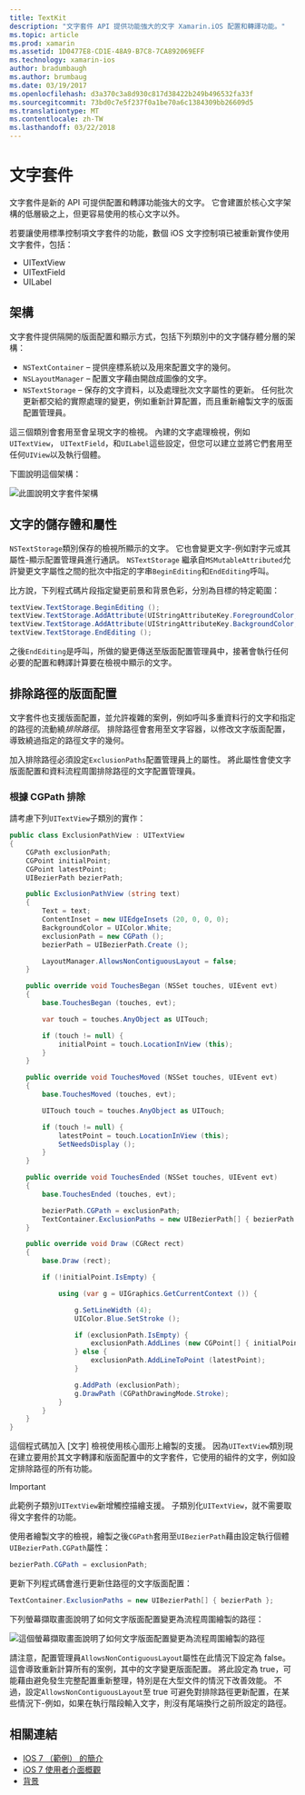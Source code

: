 ```yaml
---
title: TextKit
description: "文字套件 API 提供功能強大的文字 Xamarin.iOS 配置和轉譯功能。"
ms.topic: article
ms.prod: xamarin
ms.assetid: 1D0477E8-CD1E-48A9-B7C8-7CA892069EFF
ms.technology: xamarin-ios
author: bradumbaugh
ms.author: brumbaug
ms.date: 03/19/2017
ms.openlocfilehash: d3a370c3a8d930c817d38422b249b496532fa33f
ms.sourcegitcommit: 73bd0c7e5f237f0a1be70a6c1384309bb26609d5
ms.translationtype: MT
ms.contentlocale: zh-TW
ms.lasthandoff: 03/22/2018
---
```

# <a name="text-kit"></a>文字套件

文字套件是新的 API 可提供配置和轉譯功能強大的文字。 它會建置於核心文字架構的低層級之上，但更容易使用的核心文字以外。

若要讓使用標準控制項文字套件的功能，數個 iOS 文字控制項已被重新實作使用文字套件，包括：

-  UITextView
-  UITextField
-  UILabel


## <a name="architecture"></a>架構

文字套件提供隔開的版面配置和顯示方式，包括下列類別中的文字儲存體分層的架構：

-  `NSTextContainer` – 提供座標系統以及用來配置文字的幾何。
-  `NSLayoutManager` – 配置文字藉由開啟成圖像的文字。 
-  `NSTextStorage` – 保存的文字資料，以及處理批次文字屬性的更新。 任何批次更新都交給的實際處理的變更，例如重新計算配置，而且重新繪製文字的版面配置管理員。


這三個類別會套用至會呈現文字的檢視。 內建的文字處理檢視，例如`UITextView`， `UITextField`，和`UILabel`這些設定，但您可以建立並將它們套用至任何`UIView`以及執行個體。

下圖說明這個架構：

 ![](textkit-images/textkitarch.png "此圖說明文字套件架構")

## <a name="text-storage-and-attributes"></a>文字的儲存體和屬性

`NSTextStorage`類別保存的檢視所顯示的文字。 它也會變更文字-例如對字元或其屬性-顯示配置管理員進行通訊。 `NSTextStorage` 繼承自`MSMutableAttributed`允許變更文字屬性之間的批次中指定的字串`BeginEditing`和`EndEditing`呼叫。

比方說，下列程式碼片段指定變更前景和背景色彩，分別為目標的特定範圍：

```csharp
textView.TextStorage.BeginEditing ();
textView.TextStorage.AddAttribute(UIStringAttributeKey.ForegroundColor, UIColor.Green, new NSRange(200, 400));
textView.TextStorage.AddAttribute(UIStringAttributeKey.BackgroundColor, UIColor.Black, new NSRange(210, 300));
textView.TextStorage.EndEditing ();
```

之後`EndEditing`是呼叫，所做的變更傳送至版面配置管理員中，接著會執行任何必要的配置和轉譯計算要在檢視中顯示的文字。

## <a name="layout-with-exclusion-path"></a>排除路徑的版面配置

文字套件也支援版面配置，並允許複雜的案例，例如呼叫多重資料行的文字和指定的路徑的流動繞*排除路徑*。 排除路徑會套用至文字容器，以修改文字版面配置，導致繞過指定的路徑文字的幾何。

加入排除路徑必須設定`ExclusionPaths`配置管理員上的屬性。 將此屬性會使文字版面配置和資料流程周圍排除路徑的文字配置管理員。

### <a name="exclusion-based-on-a-cgpath"></a>根據 CGPath 排除

請考慮下列`UITextView`子類別的實作：

```csharp
public class ExclusionPathView : UITextView
{
    CGPath exclusionPath;
    CGPoint initialPoint;
    CGPoint latestPoint;
    UIBezierPath bezierPath;

    public ExclusionPathView (string text)
    {
        Text = text;
        ContentInset = new UIEdgeInsets (20, 0, 0, 0);
        BackgroundColor = UIColor.White;
        exclusionPath = new CGPath ();
        bezierPath = UIBezierPath.Create ();

        LayoutManager.AllowsNonContiguousLayout = false;
    }

    public override void TouchesBegan (NSSet touches, UIEvent evt)
    {
        base.TouchesBegan (touches, evt);

        var touch = touches.AnyObject as UITouch;

        if (touch != null) {
            initialPoint = touch.LocationInView (this);
        }
    }

    public override void TouchesMoved (NSSet touches, UIEvent evt)
    {
        base.TouchesMoved (touches, evt);

        UITouch touch = touches.AnyObject as UITouch;

        if (touch != null) {
            latestPoint = touch.LocationInView (this);
            SetNeedsDisplay ();
        }
    }

    public override void TouchesEnded (NSSet touches, UIEvent evt)
    {
        base.TouchesEnded (touches, evt);

        bezierPath.CGPath = exclusionPath;
        TextContainer.ExclusionPaths = new UIBezierPath[] { bezierPath };
    }

    public override void Draw (CGRect rect)
    {
        base.Draw (rect);

        if (!initialPoint.IsEmpty) {

            using (var g = UIGraphics.GetCurrentContext ()) {

                g.SetLineWidth (4);
                UIColor.Blue.SetStroke ();

                if (exclusionPath.IsEmpty) {
                    exclusionPath.AddLines (new CGPoint[] { initialPoint, latestPoint });
                } else {
                    exclusionPath.AddLineToPoint (latestPoint);
                }

                g.AddPath (exclusionPath);
                g.DrawPath (CGPathDrawingMode.Stroke);
            }
        }
    }
}
```

這個程式碼加入 [文字] 檢視使用核心圖形上繪製的支援。 因為`UITextView`類別現在建立要用於其文字轉譯和版面配置中的文字套件，它使用的組件的文字，例如設定排除路徑的所有功能。

> [!IMPORTANT]
> 此範例子類別`UITextView`新增觸控描繪支援。 子類別化`UITextView`，就不需要取得文字套件的功能。



使用者繪製文字的檢視，繪製之後`CGPath`套用至`UIBezierPath`藉由設定執行個體`UIBezierPath.CGPath`屬性：

```csharp
bezierPath.CGPath = exclusionPath;
```

更新下列程式碼會進行更新住路徑的文字版面配置：

```csharp
TextContainer.ExclusionPaths = new UIBezierPath[] { bezierPath };
```

下列螢幕擷取畫面說明了如何文字版面配置變更為流程周圍繪製的路徑：

<!-- ![](textkit-images/exclusionpath1.png "This screenshot illustrates how the text layout changes to flow around the drawn path")--> 
![](textkit-images/exclusionpath2.png "這個螢幕擷取畫面說明了如何文字版面配置變更為流程周圍繪製的路徑")

請注意，配置管理員`AllowsNonContiguousLayout`屬性在此情況下設定為 false。 這會導致重新計算所有的案例，其中的文字變更版面配置。 將此設定為 true，可能藉由避免發生完整配置重新整理，特別是在大型文件的情況下改善效能。 不過，設定`AllowsNonContiguousLayout`至 true 可避免對排除路徑更新配置，在某些情況下-例如，如果在執行階段輸入文字，則沒有尾端換行之前所設定的路徑。


## <a name="related-links"></a>相關連結

- [IOS 7 （範例） 的簡介](https://developer.xamarin.com/samples/monotouch/IntroToiOS7)
- [iOS 7 使用者介面概觀](~/ios/platform/introduction-to-ios7/ios7-ui.md)
- [背景](~/ios/app-fundamentals/backgrounding/index.md)
